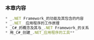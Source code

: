 ### **本章内容**


``` javascript
* _.NET Framework_的功能及其包含的内容
* _.NET_ 应用程序的工作原理
* _C#_的概念及其与_.NET Framework_的关系
* 用_C#_创建_.NET_应用程序的工具**
```